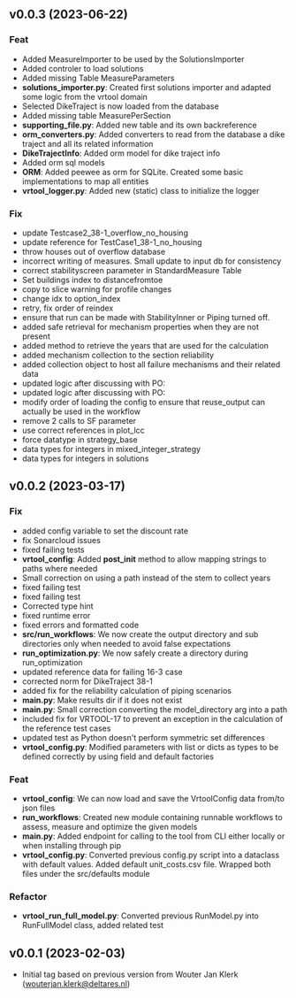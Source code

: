 ## v0.0.3 (2023-06-22)

### Feat

- Added MeasureImporter to be used by the SolutionsImporter
- Added controler to load solutions
- Added missing Table MeasureParameters
- **solutions_importer.py**: Created first solutions importer and adapted some logic from the vrtool domain
- Selected DikeTraject is now loaded from the database
- Added missing table MeasurePerSection
- **supporting_file.py**: Added new table and its own backreference
- **orm_converters.py**: Added converters to read from the database a dike traject and all its related information
- **DikeTrajectInfo**: Added orm model for dike traject info
- Added orm sql models
- **ORM**: Added peewee as orm for SQLite. Created some basic implementations to map all entities
- **vrtool_logger.py**: Added new (static) class to initialize the logger

### Fix

- update Testcase2_38-1_overflow_no_housing
- update reference for TestCase1_38-1_no_housing
- throw houses out of overflow database
- incorrect writing of measures. Small update to input db for consistency
- correct stabilityscreen parameter in StandardMeasure Table
- Set buildings index to distancefromtoe
- copy to slice warning for profile changes
- change idx to option_index
- retry, fix order of reindex
- ensure that run can be made with StabilityInner or Piping turned off.
- added safe retrieval for mechanism properties when they are not present
- added method to retrieve the years that are used for the calculation
- added mechanism collection to the section reliability
- added collection object to host all failure mechanisms and their related data
- updated logic after discussing with PO:
- updated logic after discussing with PO:
- modify order of loading the config to ensure that reuse_output can actually be used in the workflow
- remove 2 calls to SF parameter
- use correct references in plot_lcc
- force datatype in strategy_base
- data types for integers in mixed_integer_strategy
- data types for integers in solutions

## v0.0.2 (2023-03-17)

### Fix

- added config variable to set the discount rate
- fix Sonarcloud issues
- fixed failing tests
- **vrtool_config**: Added __post_init__ method to allow mapping strings to paths where needed
- Small correction on using a path instead of the stem to collect years
- fixed failing test
- fixed failing test
- Corrected type hint
-  fixed runtime error
- fixed errors and formatted code
- **src/run_workflows**: We now create the output directory and sub directories only when needed to avoid false expectations
- **run_optimization.py**: We now safely create a directory during run_optimization
- updated reference data for failing 16-3 case
- corrected norm for DikeTraject 38-1
- added fix for the reliability calculation of piping scenarios
- **__main__.py**: Make results dir if it does not exist
- **__main__.py**: Small correction converting the model_directory arg into a path
- included fix for VRTOOL-17 to prevent an exception in the calculation of the reference test cases
- updated test as Python doesn't perform symmetric set differences
- **vrtool_config.py**: Modified parameters with list or dicts as types to be defined correctly by using field and default factories

### Feat

- **vrtool_config**: We can now load and save the VrtoolConfig data from/to json files
- **run_workflows**: Created new module containing runnable workflows to assess, measure and optimize the given models
- **__main__.py**: Added endpoint for calling to the tool from CLI either locally or when installing through pip
- **vrtool_config.py**: Converted previous config.py script into a dataclass with default values. Added default unit_costs.csv file. Wrapped both files under the src/defaults module

### Refactor

- **vrtool_run_full_model.py**: Converted previous RunModel.py into RunFullModel class, added related test

## v0.0.1 (2023-02-03)
- Initial tag based on previous version from Wouter Jan Klerk (wouterjan.klerk@deltares.nl)